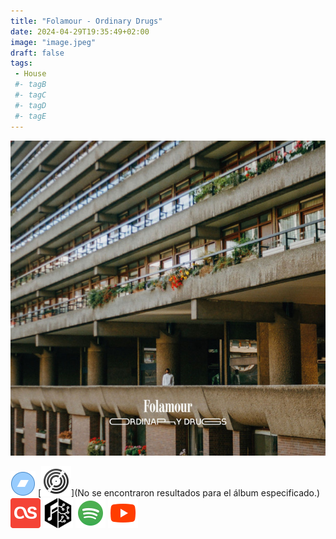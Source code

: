 ```yaml
---
title: "Folamour - Ordinary Drugs"
date: 2024-04-29T19:35:49+02:00
image: "image.jpeg"
draft: false
tags:
 - House
 #- tagB
 #- tagC
 #- tagD
 #- tagE
---
```

![cover](image.jpeg (Folamour - Ordinary-Drugs))
 
[![bandcamp](../links/svg/bandcamp.png (bandcamp))](https://folamour.bandcamp.com/album/ordinary-drugs?from=search&search_item_id=110570646&search_item_type=a&search_match_part=%3F&search_page_id=3371085897&search_page_no=1&search_rank=1&search_sig=479a05928a88968d7620aa8ba7454cba)
[![discogs](../links/svg/discogs.png (discogs))](No se encontraron resultados para el álbum especificado.)
[![lastfm](../links/svg/lastfm.png (lastfm))]()
[![musicbrainz](../links/svg/musicbrainz.png (musicbrainz))](https://musicbrainz.org/release/e54e4fbf-99f8-4260-9578-f2a3d8de0d67)
[![spotify](../links/svg/spotify.png (putify))](https://open.spotify.com/album/3na24PKpM5Bh0xwvIcpPms)
[![youtube](../links/svg/youtube.png (youtube))](https://www.youtube.com/playlist?list=PLc4K6aoPDlKMTQJvGky9DZQaSymVvBRJs)
 
